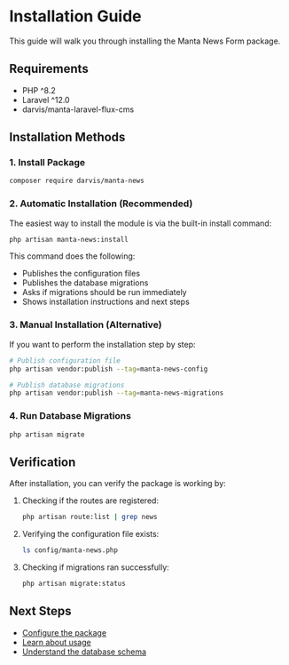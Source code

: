 # Installation Guide

This guide will walk you through installing the Manta News Form package.

## Requirements

- PHP ^8.2
- Laravel ^12.0
- darvis/manta-laravel-flux-cms

## Installation Methods

### 1. Install Package

```bash
composer require darvis/manta-news
```

### 2. Automatic Installation (Recommended)

The easiest way to install the module is via the built-in install command:

```bash
php artisan manta-news:install
```

This command does the following:

- Publishes the configuration files
- Publishes the database migrations
- Asks if migrations should be run immediately
- Shows installation instructions and next steps

### 3. Manual Installation (Alternative)

If you want to perform the installation step by step:

```bash
# Publish configuration file
php artisan vendor:publish --tag=manta-news-config

# Publish database migrations
php artisan vendor:publish --tag=manta-news-migrations
```

### 4. Run Database Migrations

```bash
php artisan migrate
```

## Verification

After installation, you can verify the package is working by:

1. Checking if the routes are registered:

   ```bash
   php artisan route:list | grep news
   ```

2. Verifying the configuration file exists:

   ```bash
   ls config/manta-news.php
   ```

3. Checking if migrations ran successfully:
   ```bash
   php artisan migrate:status
   ```

## Next Steps

- [Configure the package](configuration.md)
- [Learn about usage](usage.md)
- [Understand the database schema](database.md)
